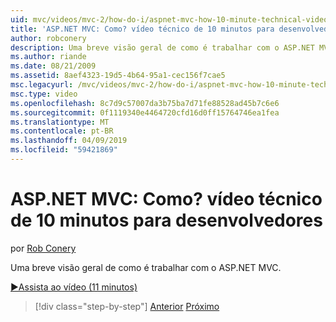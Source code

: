```yaml
---
uid: mvc/videos/mvc-2/how-do-i/aspnet-mvc-how-10-minute-technical-video-for-developers
title: 'ASP.NET MVC: Como? vídeo técnico de 10 minutos para desenvolvedores | Microsoft Docs'
author: robconery
description: Uma breve visão geral de como é trabalhar com o ASP.NET MVC.
ms.author: riande
ms.date: 08/21/2009
ms.assetid: 8aef4323-19d5-4b64-95a1-cec156f7cae5
msc.legacyurl: /mvc/videos/mvc-2/how-do-i/aspnet-mvc-how-10-minute-technical-video-for-developers
msc.type: video
ms.openlocfilehash: 8c7d9c57007da3b75ba7d71fe88528ad45b7c6e6
ms.sourcegitcommit: 0f1119340e4464720cfd16d0ff15764746ea1fea
ms.translationtype: MT
ms.contentlocale: pt-BR
ms.lasthandoff: 04/09/2019
ms.locfileid: "59421869"
---
```

# <a name="aspnet-mvc-how-10-minute-technical-video-for-developers"></a>ASP.NET MVC: Como? vídeo técnico de 10 minutos para desenvolvedores

por [Rob Conery](https://github.com/robconery)

Uma breve visão geral de como é trabalhar com o ASP.NET MVC.

[&#9654;Assista ao vídeo (11 minutos)](https://channel9.msdn.com/Blogs/ASP-NET-Site-Videos/aspnet-mvc-how-10-minute-technical-video-for-developers)

> [!div class="step-by-step"]
> [Anterior](why-aspnet-mvc-3-minute-overview-video-for-decision-makers.md)
> [Próximo](how-do-i-return-json-formatted-data-for-an-ajax-call-in-an-aspnet-mvc-web-application.md)

